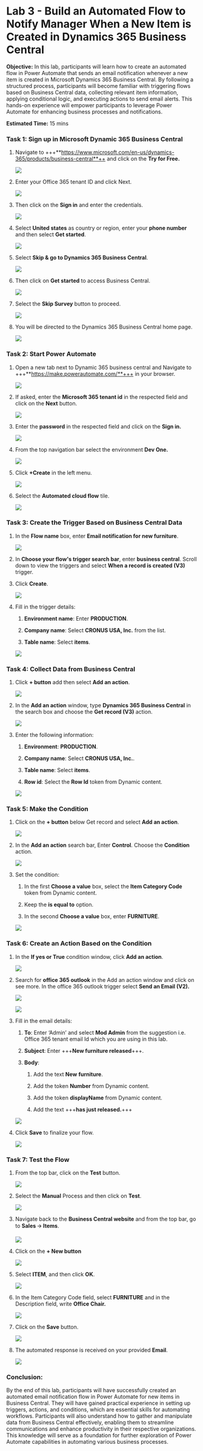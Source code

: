 # Lab 3 - Build an Automated Flow to Notify Manager When a New Item is Created in Dynamics 365 Business Central

**Objective:** In this lab, participants will learn how to create an
automated flow in Power Automate that sends an email notification
whenever a new item is created in Microsoft Dynamics 365 Business
Central. By following a structured process, participants will become
familiar with triggering flows based on Business Central data,
collecting relevant item information, applying conditional logic, and
executing actions to send email alerts. This hands-on experience will
empower participants to leverage Power Automate for enhancing business
processes and notifications.

**Estimated Time:** 15 mins

### Task 1: Sign up in Microsoft Dynamic 365 Business Central

1.  Navigate to
    +++**https://www.microsoft.com/en-us/dynamics-365/products/business-central**++
    and click on the **Try for Free.**

    ![](./media/image1.png)

2.  Enter your Office 365 tenant ID and click Next.

    ![](./media/image2.png)


3.  Then click on the **Sign in** and enter the credentials.

    ![](./media/image3.png)


4. Select **United states** as country or region, enter your **phone number** and then select **Get started**.


    ![](./media/image4.1.png)


5.  Select **Skip & go to Dynamics 365 Business Central**.


    ![](./media/image4.2.png)

   
7.  Then click on **Get started** to access Business Central.

    ![](./media/image4.png)


8.  Select the **Skip Survey** button to proceed.

    ![](./media/image5.png)


10. You will be directed to the Dynamics 365 Business Central home page.

    ![](./media/image5.1.png)

  
### Task 2: Start Power Automate

1.  Open a new tab next to Dynamic 365 business central and Navigate to
    +++**https://make.powerautomate.com/**+++ in your browser.
    
    ![](./media/image6.png)


3.  If asked, enter the **Microsoft 365 tenant id** in the respected field and
    click on the **Next** button.  

    ![](./media/image7.png)


4.  Enter the **password** in the respected field and click on the
    **Sign in.**

    ![](./media/image8.png)


5.  From the top navigation bar select the environment **Dev One.**

    ![](./media/image9.png)


6.  Click **+Create** in the left menu.

    ![](./media/image10.png)


7.  Select the **Automated cloud flow** tile.

    ![](./media/image11.png)


### Task 3: Create the Trigger Based on Business Central Data

1.  In the **Flow name** box, enter **Email notification for new
    furniture**.

    ![](./media/image12.png)


2.  In **Choose your flow's trigger search bar**, enter **business
    central**. Scroll down to view the triggers and select **When a
    record is created (V3)** trigger.

3.  Click **Create**.

    ![](./media/image13.png)


4.  Fill in the trigger details:

    1.  **Environment name**: Enter **PRODUCTION**.

    2.  **Company name**: Select **CRONUS USA, Inc.** from the list.

    3.  **Table name**: Select **items**.

    ![](./media/image14.png)


### Task 4: Collect Data from Business Central

1.  Click **+ button** add then select **Add an action**.

    ![](./media/image15.png)


2.  In the **Add an action** window, type **Dynamics 365 Business
    Central** in the search box and choose the **Get record (V3)**
    action.

    ![](./media/image16.png)


3.  Enter the following information:

    1.  **Environment**: **PRODUCTION**.

    2.  **Company name**: Select **CRONUS USA, Inc.**.

    3.  **Table name**: Select **items**.

    4.  **Row id**: Select the **Row Id** token from Dynamic content.

    ![](./media/image17.png)


### Task 5: Make the Condition

1.  Click on the **+ button** below Get record and select **Add an
    action**.

    ![](./media/image18.png)


2.  In the **Add an action** search bar, Enter **Control**. Choose the
    **Condition** action.

    ![](./media/image19.png)


3.  Set the condition:

    1.  In the first **Choose a value** box, select the **Item Category
        Code** token from Dynamic content.

    2.  Keep the **is equal to** option.

    3.  In the second **Choose a value** box, enter **FURNITURE**.

    ![](./media/image20.png)


### Task 6: Create an Action Based on the Condition

1.  In the **If yes or True** condition window, click **Add an action**.

    ![](./media/image21.png)


2.  Search for **office 365 outlook** in the Add an action window and
    click on see more. In the office 365 outlook trigger select **Send
    an Email (V2).**

    ![](./media/image22.png)


    ![](./media/image23.png)


3.  Fill in the email details:

    1.  **To**: Enter ‘Admin’ and select **Mod Admin** from the suggestion i.e. Office 365 tenant email Id which you are using in this lab. 

    2.  **Subject**: Enter +++**New furniture released**+++.

    3.  **Body**:

        1.  Add the text **New** **furniture**.

        2.  Add the token **Number** from Dynamic content.

        3.  Add the token **displayName** from Dynamic content.

        4.  Add the text +++**has just released.**+++

    ![](./media/image24.png)


4.  Click **Save** to finalize your flow.

    ![](./media/image25.png)


### Task 7: Test the Flow

1. From the top bar, click on the **Test** button.

    ![](./media/image26.png)


2. Select the **Manual** Process and then click on **Test**.

    ![](./media/image27.png)


3.  Navigate back to the **Business Central website** and from the top
    bar, go to **Sales** 🡪 **Items**.

    ![](./media/image28.png)


4.  Click on the **+ New button**

    ![](./media/image29.png)


5.  Select **ITEM**, and then click **OK**.

    ![](./media/image30.png)


6.  In the Item Category Code field, select **FURNITURE** and in the
    Description field, write **Office Chair.**

    ![](./media/image31.png)


7.  Click on the **Save** button.

    ![](./media/image32.png)


8.  The automated response is received on your provided **Email**.

    ![](./media/image33.png)


### Conclusion: 

By the end of this lab, participants will have
successfully created an automated email notification flow in Power
Automate for new items in Business Central. They will have gained
practical experience in setting up triggers, actions, and conditions,
which are essential skills for automating workflows. Participants will
also understand how to gather and manipulate data from Business
Central effectively, enabling them to streamline communications and
enhance productivity in their respective organizations. This knowledge
will serve as a foundation for further exploration of Power Automate
capabilities in automating various business processes.
